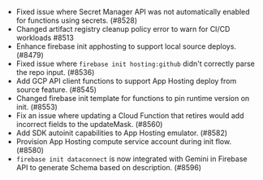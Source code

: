 - Fixed issue where Secret Manager API was not automatically enabled for functions using secrets. (#8528)
- Changed artifact registry cleanup policy error to warn for CI/CD workloads #8513
- Enhance firebase init apphosting to support local source deploys. (#8479)
- Fixed issue where `firebase init hosting:github` didn't correctly parse the repo input. (#8536)
- Add GCP API client functions to support App Hosting deploy from source feature. (#8545)
- Changed firebase init template for functions to pin runtime version on init. (#8553)
- Fix an issue where updating a Cloud Function that retires would add incorrect fields to the updateMask. (#8560)
- Add SDK autoinit capabilities to App Hosting emulator. (#8582)
- Provision App Hosting compute service account during init flow. (#8580)
- `firebase init dataconnect` is now integrated with Gemini in Firebase API to generate Schema based on description. (#8596)
